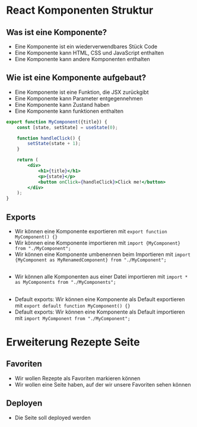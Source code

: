 # React Komponenten Struktur
## Was ist eine Komponente?
- Eine Komponente ist ein wiederverwendbares Stück Code
- Eine Komponente kann HTML, CSS und JavaScript enthalten
- Eine Komponente kann andere Komponenten enthalten

## Wie ist eine Komponente aufgebaut?
- Eine Komponente ist eine Funktion, die JSX zurückgibt
- Eine Komponente kann Parameter entgegennehmen
- Eine Komponente kann Zustand haben
- Eine Komponente kann funktionen enthalten

```jsx
export function MyComponent({title}) {
    const [state, setState] = useState(0);

    function handleClick() {
        setState(state + 1);
    }

    return (
        <div>
            <h1>{title}</h1>
            <p>{state}</p>
            <button onClick={handleClick}>Click me!</button>
        </div>
    );
}
```

## Exports
- Wir können eine Komponente exportieren mit `export function MyComponent() {}`
- Wir können eine Komponente importieren mit `import {MyComponent} from "./MyComponent";`
- Wir können eine Komponente umbenennen beim Importieren mit `import {MyComponent as MyRenamedComponent} from "./MyComponent";`
##
- Wir können alle Komponenten aus einer Datei importieren mit `import * as MyComponents from "./MyComponents";`
##
- Default exports: Wir können eine Komponente als Default exportieren mit `export default function MyComponent() {}`
- Default exports: Wir können eine Komponente als Default importieren mit `import MyComponent from "./MyComponent";`

# Erweiterung Rezepte Seite
## Favoriten
- Wir wollen Rezepte als Favoriten markieren können
- Wir wollen eine Seite haben, auf der wir unsere Favoriten sehen können
## Deployen
- Die Seite soll deployed werden